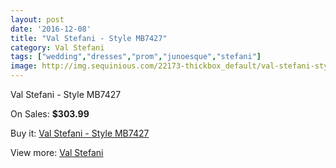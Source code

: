 ```yaml
---
layout: post
date: '2016-12-08'
title: "Val Stefani - Style MB7427"
category: Val Stefani
tags: ["wedding","dresses","prom","junoesque","stefani"]
image: http://img.sequinious.com/22173-thickbox_default/val-stefani-style-mb7427.jpg
---
```

Val Stefani - Style MB7427

On Sales: **$303.99**
<a href="https://www.sequinious.com/val-stefani/9884-val-stefani-style-mb7427.html"><amp-img layout="responsive" width="600" height="600" src="//img.sequinious.com/22173-thickbox_default/val-stefani-style-mb7427.jpg" alt="Val Stefani - Style MB7427 0" /></a>
<a href="https://www.sequinious.com/val-stefani/9884-val-stefani-style-mb7427.html"><amp-img layout="responsive" width="600" height="600" src="//img.sequinious.com/22174-thickbox_default/val-stefani-style-mb7427.jpg" alt="Val Stefani - Style MB7427 1" /></a>
<a href="https://www.sequinious.com/val-stefani/9884-val-stefani-style-mb7427.html"><amp-img layout="responsive" width="600" height="600" src="//img.sequinious.com/22175-thickbox_default/val-stefani-style-mb7427.jpg" alt="Val Stefani - Style MB7427 2" /></a>

Buy it: [Val Stefani - Style MB7427](https://www.sequinious.com/val-stefani/9884-val-stefani-style-mb7427.html "Val Stefani - Style MB7427")

View more: [Val Stefani](https://www.sequinious.com/69-Val-Stefani "Val Stefani")